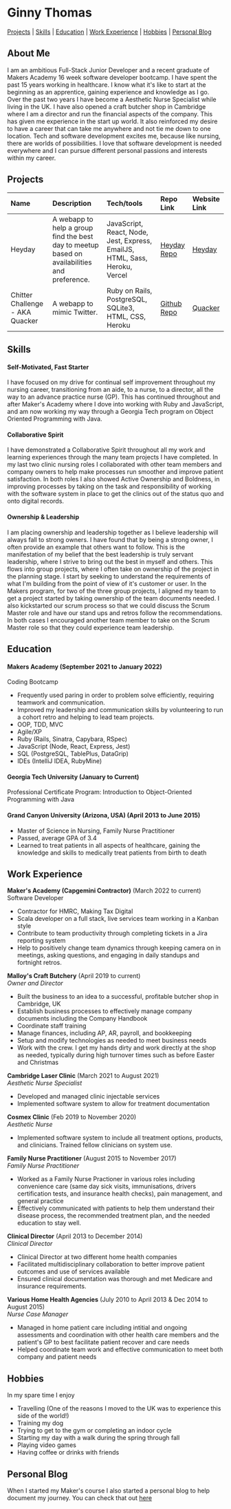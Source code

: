 # Ginny Thomas
[Projects](#Projects) | [Skills](#Skills) | [Education](#Education) | [Work Experience](#Work-Experience) | [Hobbies](#Hobbies) | [Personal Blog](#Personal-Blog)

## About Me
I am an ambitious Full-Stack Junior Developer and a recent graduate of Makers Academy 16 week software developer bootcamp. I have spent the past 15 years working in healthcare. I know what it's like to start at the beginning as an apprentice, gaining experience and knowledge as I go. Over the past two years I have become a Aesthetic Nurse Specialist while living in the UK.  I have also opened a craft butcher shop in Cambridge where I am a director and run the financial aspects of the company.  This has given me experience in the start up world.  It also reinforced my desire to have a career that can take me anywhere and not tie me down to one location.  Tech and software development excites me, because like nursing, there are worlds of possibilities.  I love that software development is needed everywhere and I can pursue different personal passions and interests within my career.

## Projects

Name  | Description  | Tech/tools  | Repo Link  | Website Link
| :---  | :---  | :---  | :--- | :---
Heyday           | A webapp to help a group find the best day to meetup based on availabilities and preference. | JavaScript, React, Node, Jest, Express, EmailJS, HTML, Sass, Heroku, Vercel | [Heyday Repo](https://github.com/ginnyamazed/Heyday.git) | [Heyday](https://heyday.vercel.app/)
| Chitter Challenge - AKA Quacker | A webapp to mimic Twitter. | Ruby on Rails, PostgreSQL, SQLite3, HTML, CSS, Heroku  | [Github Repo](https://github.com/ginnyamazed/chitter-challenge.git) | [Quacker](https://ginnysquacker.herokuapp.com/)

## Skills

#### Self-Motivated, Fast Starter

I have focused on my drive for continual self improvement throughout my nursing career, transitioning from an aide, to a nurse, to a director, all the way to an advance practice nurse (GP).  This has continued throughout and after Maker's Academy where I dove into working with Ruby and JavaScript, and am now working my way through a Georgia Tech program on Object Oriented Programming with Java.  

#### Collaborative Spirit

I have demonstrated a Collaborative Spirit throughout all my work and learning experiences through the many team projects I have completed.  In my last two clinic nursing roles I collaborated with other team members and company owners to help make processes run smoother and improve patient satisfaction.  In both roles I also showed Active Ownership and Boldness, in improving processes by taking on the task and responsibility of working with the software system in place to get the clinics out of the status quo and onto digital records. 

#### Ownership & Leadership

I am placing ownership and leadership together as I believe leadership will always fall to strong owners. I have found that by being a strong owner, I often provide an example that others want to follow.  This is the manifestation of my belief that the best leadership is truly servant leadership, where I strive to bring out the best in myself and others.  This flows into group projects, where I often take on ownership of the project in the planning stage.  I start by seeking to understand the requirements of what I'm building from the point of view of it's customer or user.  In the Makers program, for two of the three group projects, I aligned my team to get a project started by taking ownership of the team documents needed. I also kickstarted our scrum process so that we could discuss the Scrum Master role and have our stand ups and retros follow the recommendations.  In both cases I encouraged another team member to take on the Scrum Master role so that they could experience team leadership. 

## Education

#### Makers Academy (September 2021 to January 2022)
Coding Bootcamp

- Frequently used paring in order to problem solve efficiently, requiring teamwork and communication.
- Improved my leadership and communication skills by volunteering to run a cohort retro and helping to lead team projects.
- OOP, TDD, MVC
- Agile/XP
- Ruby (Rails, Sinatra, Capybara, RSpec)
- JavaScript (Node, React, Express, Jest)
- SQL (PostgreSQL, TablePlus, DataGrip)
- IDEs (IntelliJ IDEA, RubyMine)

#### Georgia Tech University (January to Current)

Professional Certificate Program: Introduction to Object-Oriented Programming with Java


#### Grand Canyon University (Arizona, USA) (April 2013 to June 2015)

- Master of Science in Nursing, Family Nurse Practitioner
- Passed, average GPA of 3.4
- Learned to treat patients in all aspects of healthcare, gaining the knowledge and skills to medically treat patients from birth to death


## Work Experience

**Maker's Academy (Capgemini Contractor)** (March 2022 to current)  
Software Developer

- Contractor for HMRC, Making Tax Digital 
- Scala developer on a full stack, live services team working in a Kanban style 
- Contribute to team productivity through completing tickets in a Jira reporting system
- Help to positively change team dynamics through keeping camera on in meetings, asking questions, and engaging in daily standups and fortnight retros. 

**Malloy's Craft Butchery** (April 2019 to current)  
_Owner and Director_

- Built the business to an idea to a successful, profitable butcher shop in Cambridge, UK
- Establish business processes to effectively manage company documents including the Company Handbook 
- Coordinate staff training
- Manage finances, including AP, AR, payroll, and bookkeeping
- Setup and modify technologies as needed to meet business needs
- Work with the crew.  I get my hands dirty and work directly at the shop as needed, typically during high turnover times such as before Easter and Christmas

**Cambridge Laser Clinic** (March 2021 to August 2021)  
_Aesthetic Nurse Specialist_

- Developed and managed clinic injectable services
- Implemented software system to allow for treatment documentation

**Cosmex Clinic** (Feb 2019 to November 2020)  
_Aesthetic Nurse_

- Implemented software system to include all treatment options, products, and clinicians.  Trained fellow clinicians on system use. 

**Family Nurse Practitioner** (August 2015 to November 2017)  
_Family Nurse Practitioner_

- Worked as a Family Nurse Practioner in various roles including convenience care (same day sick visits, immunisations, drivers certification tests, and insurance health checks), pain management, and general practice
- Effectively communicated with patients to help them understand their disease process, the recommended treatment plan, and the needed education to stay well. 

**Clinical Director** (April 2013 to December 2014)  
_Clinical Director_

- Clinical Director at two different home health companies
- Facilitated multidisciplinary collaboration to better improve patient outcomes and use of services available
- Ensured clinical documentation was thorough and met Medicare and insurance requirements.

**Various Home Health Agencies** (July 2010 to April 2013 & Dec 2014 to August 2015)  
_Nurse Case Manager_

- Managed in home patient care including intitial and ongoing assessments and coordination with other health care members and the patient's GP to best facilitate patient recover and care needs
- Helped coordinate team work and effective communication to meet both company and patient needs

## Hobbies

In my spare time I enjoy
- Travelling (One of the reasons I moved to the UK was to experience this side of the world!)
- Training my dog
- Trying to get to the gym or completing an indoor cycle
- Starting my day with a walk during the spring through fall
- Playing video games
- Having coffee or drinks with friends

## Personal Blog

When I started my Maker's course I also started a personal blog to help document my journey.  You can check that out [here](https://fnp2se.wordpress.com/)
